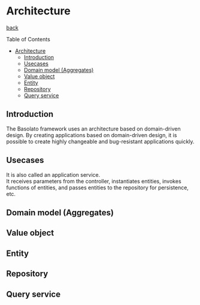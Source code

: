 Architecture
===
[back](../../README.md)

Table of Contents

<!--ts-->
* [Architecture](#architecture)
   * [Introduction](#introduction)
   * [Usecases](#usecases)
   * [Domain model (Aggregates)](#domain-model-aggregates)
   * [Value object](#value-object)
   * [Entity](#entity)
   * [Repository](#repository)
   * [Query service](#query-service)

<!-- Created by https://github.com/ekalinin/github-markdown-toc -->
<!-- Added by: root, at: Sat Jun 22 11:26:31 UTC 2024 -->

<!--te-->

## Introduction
The Basolato framework uses an architecture based on domain-driven design. By creating applications based on domain-driven design, it is possible to create highly changeable and bug-resistant applications quickly.

## Usecases
It is also called an application service.  
It receives parameters from the controller, instantiates entities, invokes functions of entities, and passes entities to the repository for persistence, etc.

## Domain model (Aggregates)

## Value object

## Entity

## Repository

## Query service
